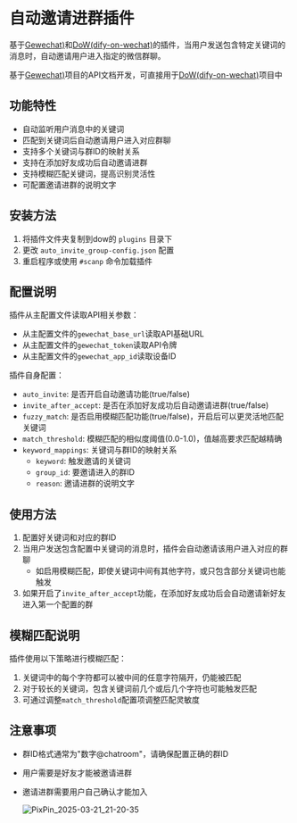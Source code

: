 # 自动邀请进群插件

基于[Gewechat)](https://github.com/Devo919/Gewechat)和[DoW(dify-on-wechat)](https://github.com/hanfangyuan4396/dify-on-wechat)的插件，当用户发送包含特定关键词的消息时，自动邀请用户进入指定的微信群聊。

基于[Gewechat)](https://github.com/Devo919/Gewechat)项目的API文档开发，可直接用于[DoW(dify-on-wechat)](https://github.com/hanfangyuan4396/dify-on-wechat)项目中

## 功能特性

- 自动监听用户消息中的关键词
- 匹配到关键词后自动邀请用户进入对应群聊
- 支持多个关键词与群ID的映射关系
- 支持在添加好友成功后自动邀请进群
- 支持模糊匹配关键词，提高识别灵活性
- 可配置邀请进群的说明文字

## 安装方法

1. 将插件文件夹复制到dow的 `plugins` 目录下
2. 更改 `auto_invite_group-config.json` 配置
3. 重启程序或使用 `#scanp` 命令加载插件

## 配置说明

插件从主配置文件读取API相关参数：
- 从主配置文件的`gewechat_base_url`读取API基础URL
- 从主配置文件的`gewechat_token`读取API令牌
- 从主配置文件的`gewechat_app_id`读取设备ID

插件自身配置：
- `auto_invite`: 是否开启自动邀请功能(true/false)
- `invite_after_accept`: 是否在添加好友成功后自动邀请进群(true/false)
- `fuzzy_match`: 是否启用模糊匹配功能(true/false)，开启后可以更灵活地匹配关键词
- `match_threshold`: 模糊匹配的相似度阈值(0.0-1.0)，值越高要求匹配越精确
- `keyword_mappings`: 关键词与群ID的映射关系
  - `keyword`: 触发邀请的关键词
  - `group_id`: 要邀请进入的群ID
  - `reason`: 邀请进群的说明文字

## 使用方法

1. 配置好关键词和对应的群ID
2. 当用户发送包含配置中关键词的消息时，插件会自动邀请该用户进入对应的群聊
   - 如启用模糊匹配，即使关键词中间有其他字符，或只包含部分关键词也能触发
3. 如果开启了`invite_after_accept`功能，在添加好友成功后会自动邀请新好友进入第一个配置的群

## 模糊匹配说明

插件使用以下策略进行模糊匹配：
1. 关键词中的每个字符都可以被中间的任意字符隔开，仍能被匹配
2. 对于较长的关键词，包含关键词前几个或后几个字符也可能触发匹配
3. 可通过调整`match_threshold`配置项调整匹配灵敏度

## 注意事项

- 群ID格式通常为"数字@chatroom"，请确保配置正确的群ID
- 用户需要是好友才能被邀请进群
- 邀请进群需要用户自己确认才能加入

  ![PixPin_2025-03-21_21-20-35](https://github.com/user-attachments/assets/0bcb1b38-5442-4ccd-ba30-939ec17c06b3)


